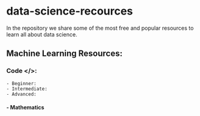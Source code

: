 # data-science-recources
In the repository we share some of the most free and popular resources to learn all about data science.

## Machine Learning Resources:    
  
  ### Code </>:    
    - Beginner:   
    - Intermediate:   
    - Advanced:   

#### - Mathematics    

#### 
